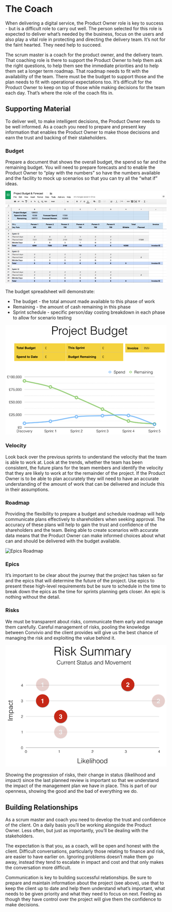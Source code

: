 # The Coach

When delivering a digital service, the Product Owner role is key to success - but is a difficult role to carry out well. The person selected for this role is expected to deliver what’s needed by the business, focus on the users and also play a vital role in protecting and directing the delivery team. It’s not for the faint hearted. They need help to succeed.

The scrum master is a coach for the product owner, and the delivery team. That coaching role is there to support the Product Owner to help them ask the right questions, to help them see the immediate priorities and to help them set a longer term roadmap. That roadmap needs to fit with the availability of the team. There must be the budget to support those and the plan needs to fit with operational expectations too. It’s difficult for the Product Owner to keep on top of those while making decisions for the team each day. That’s where the role of the coach fits in.

## Supporting Material

To deliver well, to make intelligent decisions, the Product Owner needs to be well informed. As a coach you need to prepare and present key information that enables the Product Owner to make those decisions and earn the trust and backing of their stakeholders.

### Budget
Prepare a document that shows the overall budget, the spend so far and the remaining budget. You will need to prepare forecasts and to enable the Product Owner to “play with the numbers” so have the numbers available and the facility to mock up scenarios so that you can try all the “what if” ideas.

![Budget and Scenario Spreadsheet](/images/budget.png)

The budget spreadsheet will demonstrate:

- The budget - the total amount made available to this phase of work
- Remaining - the amount of cash remaining in this phase
- Sprint schedule - specific person/day costing breakdown in each phase to allow for scenario testing

![Budget Burndown Chart](/images/burndown.png)

### Velocity
Look back over the previous sprints to understand the velocity that the team is able to work at. Look at the trends, whether the team has been consistent, the future plans for the team members and identify the velocity that they are likely to work at for the remainder of the project. If the Product Owner is to be able to plan accurately they will need to have an accurate understanding of the amount of work that can be delivered and include this in their assumptions.

### Roadmap
Providing the flexibility to prepare a budget and schedule roadmap will help communicate plans effectively to shareholders when seeking approval. The accuracy of these plans will help to gain the trust and confidence of the shareholders and the team. Being able to create scenarios with accurate data means that the Product Owner can make informed choices about what can and should be delivered with the budget available.

![Epics Roadmap](/images/roadmap.png)

### Epics
It’s important to be clear about the journey that the project has taken so far and the epics that will determine the future of the project. Use epics to present these high-level requirements but be sure to schedule in the time to break down the epics as the time for sprints planning gets closer. An epic is nothing without the detail.

### Risks
We must be transparent about risks, communicate them early and manage them carefully. Careful management of risks, pooling the knowledge between Convivio and the client provides will give us the best chance of managing the risk and exploiting the value behind it.

![Risk Chart](/images/risk-chart.png)

Showing the progression of risks, their change in status (likelihood and impact) since the last planned review is important so that we understand the impact of the management plan we have in place. This is part of our openness, showing the good and the bad of everything we do.

## Building Relationships

As a scrum master and coach you need to develop the trust and confidence of the client. On a daily basis you’ll be working alongside the Product Owner. Less often, but just as importantly, you’ll be dealing with the stakeholders.

The expectation is that you, as a coach, will be open and honest with the client. Difficult conversations, particularly those relating to finance and risk, are easier to have earlier on. Ignoring problems doesn’t make them go away, instead they tend to escalate in impact and cost and that only makes the conversation more difficult.

Communication is key to building successful relationships. Be sure to prepare and maintain information about the project (see above), use that to keep the client up to date and help them understand what’s important, what needs to be given priority and what they need to focus on next. Feeling as though they have control over the project will give them the confidence to make decisions.
